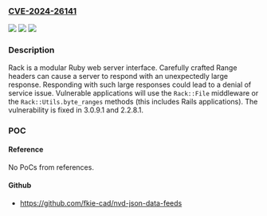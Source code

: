 ### [CVE-2024-26141](https://cve.mitre.org/cgi-bin/cvename.cgi?name=CVE-2024-26141)
![](https://img.shields.io/static/v1?label=Product&message=rack&color=blue)
![](https://img.shields.io/static/v1?label=Version&message=%3D%20%3E%3D%203.0.0%2C%20%3C%203.0.9.1%20&color=brighgreen)
![](https://img.shields.io/static/v1?label=Vulnerability&message=CWE-400%3A%20Uncontrolled%20Resource%20Consumption&color=brighgreen)

### Description

Rack is a modular Ruby web server interface. Carefully crafted Range headers can cause a server to respond with an unexpectedly large response. Responding with such large responses could lead to a denial of service issue. Vulnerable applications will use the `Rack::File` middleware or the `Rack::Utils.byte_ranges` methods (this includes Rails applications). The vulnerability is fixed in 3.0.9.1 and 2.2.8.1.

### POC

#### Reference
No PoCs from references.

#### Github
- https://github.com/fkie-cad/nvd-json-data-feeds

